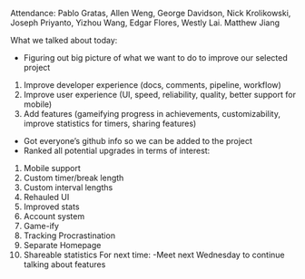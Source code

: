 Attendance: Pablo Gratas, Allen Weng, George Davidson, Nick Krolikowski, Joseph Priyanto, Yizhou Wang, Edgar Flores, Westly Lai. Matthew Jiang


What we talked about today:
* Figuring out big picture of what we want to do to improve our selected project
1. Improve developer experience (docs, comments, pipeline, workflow)
2. Improve user experience (UI, speed, reliability, quality, better support for mobile)
3. Add features (gameifying progress in achievements, customizability, improve statistics for timers, sharing features)
* Got everyone’s github info so we can be added to the project
* Ranked all potential upgrades in terms of interest:
1. Mobile support
2. Custom timer/break length
3. Custom interval lengths
4. Rehauled UI
5. Improved stats
6. Account system
7. Game-ify
8. Tracking Procrastination
9. Separate Homepage
10. Shareable statistics
For next time:
-Meet next Wednesday to continue talking about features
